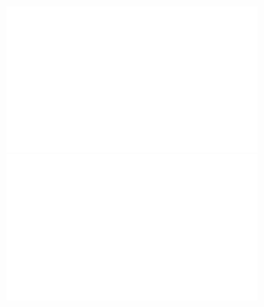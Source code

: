 ![](https://raw.githubusercontent.com/tommy1005/github-stats/master/generated/overview.svg)
![](https://raw.githubusercontent.com/tommy1005/github-stats/master/generated/languages.svg)

<!--
**tommy1005/tommy1005** is a ✨ _special_ ✨ repository because its `README.md` (this file) appears on your GitHub profile.

Here are some ideas to get you started:

- 🔭 I’m currently working on ...
- 🌱 I’m currently learning ...
- 👯 I’m looking to collaborate on ...
- 🤔 I’m looking for help with ...
- 💬 Ask me about ...
- 📫 How to reach me: ...
- 😄 Pronouns: ...
- ⚡ Fun fact: ...
-->
